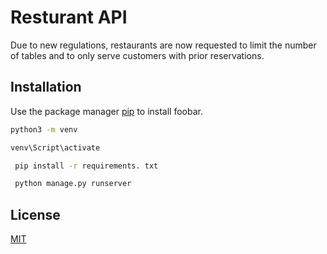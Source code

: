 # Resturant API

Due to new regulations, restaurants are now requested to limit the number of tables and to only serve customers with prior reservations. 

## Installation

Use the package manager [pip](https://pip.pypa.io/en/stable/) to install foobar.

```bash
python3 -m venv
```
```bash
venv\Script\activate
```
```bash
 pip install -r requirements. txt
```
```bash
 python manage.py runserver
```

## License

[MIT](https://choosealicense.com/licenses/mit/)